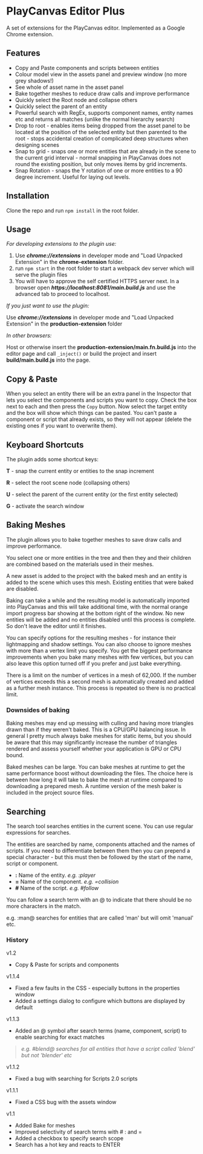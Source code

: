 # PlayCanvas Editor Plus

A set of extensions for the PlayCanvas editor.  Implemented as a Google Chrome extension.

## Features

* Copy and Paste components and scripts between entities
* Colour model view in the assets panel and preview window (no more grey shadows!)
* See whole of asset name in the asset panel
* Bake together meshes to reduce draw calls and improve performance
* Quickly select the Root node and collapse others
* Quickly select the parent of an entity
* Powerful search with RegEx, supports component names, entity names etc and returns all matches (unlike the normal hierarchy search)
* Drop to root - enables items being dropped from the asset panel to be located at the position of the selected entity but then parented to the root - stops accidental creation of complicated deep structures when designing scenes
* Snap to grid - snaps one or more entities that are already in the scene to
 the current grid interval - normal snapping in PlayCanvas does not round
 the existing position, but only moves items by grid increments.
* Snap Rotation - snaps the Y rotation of one or more entities to a 90 degree increment. Useful for laying out levels.  


## Installation

Clone the repo and run `npm install` in the root folder.

## Usage

*For developing extensions to the plugin use:*

1. Use ***chrome://extensions*** in developer mode and "Load Unpacked Extension" in the **chrome-extension** folder. 
2. run `npm start` in the root folder to start a webpack dev server which will serve the plugin files
3. You will have to approve the self certified HTTPS server next. In a browser open ***https://localhost:8081/main.build.js*** and use the advanced
tab to proceed to localhost.

*If you just want to use the plugin:*

Use ***chrome://extensions*** in developer mode and "Load Unpacked Extension" in the **production-extension** folder

*In other browsers:*

Host or otherwise insert the **production-extension/main.fn.build.js** into the editor 
page and call `_inject()` or build the project and insert **build/main.build.js** into the page.

## Copy & Paste

When you select an entity there will be an extra panel in the Inspector that lets you select the components and scripts you want to copy.  Check the box next to each and then press the `Copy` button.  Now select the target entity and the box will show which things can be pasted.  You can't paste a component or script that already exists, so they will not appear (delete the existing ones if you want to overwrite them).

## Keyboard Shortcuts

The plugin adds some shortcut keys:

**T** - snap the current entity or entities to the snap increment

**R** - select the root scene node (collapsing others)

**U** - select the parent of the current entity (or the first entity selected)

**G** - activate the search window

## Baking Meshes

The plugin allows you to bake together meshes to save draw calls and improve performance.

You select one or more entities in the tree and then they and their children are combined based on the materials used in their meshes.

A new asset is added to the project with the baked mesh and an entity is added to the scene which uses this mesh.  Existing entities that were baked are disabled.

Baking can take a while and the resulting model is automatically imported into PlayCanvas and this will take additional time, with the normal orange import progress bar showing at the bottom right of the window.  No new entities will be added and no entities disabled until this process is complete.  So don't leave the editor until it finishes.

You can specify options for the resulting meshes - for instance their lightmapping and shadow settings.  You can also choose to ignore meshes with more than a  vertex limit you specify. You get the biggest performance improvements when you bake many meshes with few vertices, but you can also leave this option turned off if you prefer and just bake everything.

There is a limit on the number of vertices in a mesh of 62,000.  If the number of vertices exceeds this a second mesh is automatically created and added as a  further mesh instance.  This process is repeated so there is no practical limit.

### Downsides of baking

Baking meshes may end up messing with culling and having more triangles drawn than if they weren't baked.  This is a CPU/GPU balancing issue.  In general I pretty much always bake meshes for static items, but you should be aware that this may  significantly increase the number of triangles rendered and assess yourself whether your application is GPU or CPU bound.

Baked meshes can be large.  You can bake meshes at runtime to get the same performance boost without downloading the files.  The choice here is between how long it will take to  bake the mesh at runtime compared to downloading a prepared mesh.  A runtime version of the mesh baker is included in the project source files.

## Searching

The search tool searches entities in the current scene.  You can use regular expressions for searches.

The entities are searched by name, components attached and the names of scripts.  If you need to differentiate between them then you can prepend a special character - but this must then be followed by the start of the name, script or component.

* **:** Name of the entity. *e.g. :player*
* **=** Name of the component. *e.g. =collision*
* **#** Name of the script. *e.g. #follow*

You can follow a search term with an @ to indicate that there should be no more characters in the match. 

e.g. :man@ searches for entities that are called 'man' but will omit 'manual' etc. 

### History

v1.2

* Copy & Paste for scripts and components

v1.1.4

* Fixed a few faults in the CSS - especially buttons in the properties window
* Added a settings dialog to configure which buttons are displayed by default

v1.1.3

* Added an @ symbol after search terms (name, component, script) to enable searching for exact matches

> *e.g. #blend@ searches for all entities that have a script called 'blend' but not 'blender' etc*

v1.1.2

* Fixed a bug with searching for Scripts 2.0 scripts

v1.1.1 

* Fixed a CSS bug with the assets window

v1.1

* Added Bake for meshes
* Improved selectivity of search terms with # : and =
* Added a checkbox to specify search scope
* Search has a hot key and reacts to ENTER 
 
